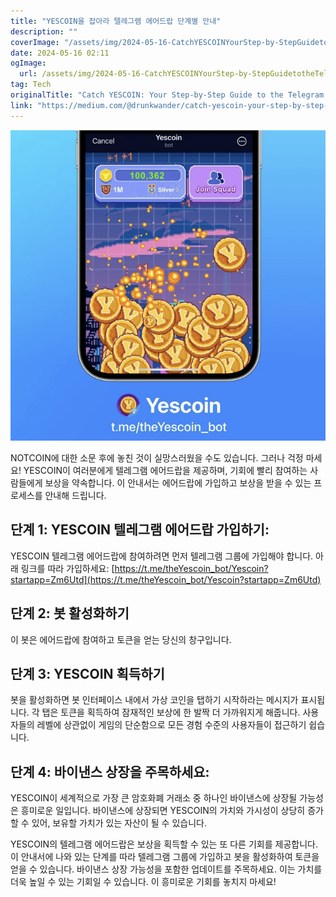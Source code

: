 ```yaml
---
title: "YESCOIN을 잡아라 텔레그램 에어드랍 단계별 안내"
description: ""
coverImage: "/assets/img/2024-05-16-CatchYESCOINYourStep-by-StepGuidetotheTelegramAirdrop_0.png"
date: 2024-05-16 02:11
ogImage: 
  url: /assets/img/2024-05-16-CatchYESCOINYourStep-by-StepGuidetotheTelegramAirdrop_0.png
tag: Tech
originalTitle: "Catch YESCOIN: Your Step-by-Step Guide to the Telegram Airdrop"
link: "https://medium.com/@drunkwander/catch-yescoin-your-step-by-step-guide-to-the-telegram-airdrop-79a3972f4acf"
---
```



![CatchYESCOIN](/assets/img/2024-05-16-CatchYESCOINYourStep-by-StepGuidetotheTelegramAirdrop_0.png)

NOTCOIN에 대한 소문 후에 놓친 것이 실망스러웠을 수도 있습니다. 그러나 걱정 마세요! YESCOIN이 여러분에게 텔레그램 에어드랍을 제공하며, 기회에 빨리 참여하는 사람들에게 보상을 약속합니다. 이 안내서는 에어드랍에 가입하고 보상을 받을 수 있는 프로세스를 안내해 드립니다.

## 단계 1: YESCOIN 텔레그램 에어드랍 가입하기:

YESCOIN 텔레그램 에어드랍에 참여하려면 먼저 텔레그램 그룹에 가입해야 합니다. 아래 링크를 따라 가입하세요: [https://t.me/theYescoin_bot/Yescoin?startapp=Zm6Utd](https://t.me/theYescoin_bot/Yescoin?startapp=Zm6Utd)



## 단계 2: 봇 활성화하기

이 봇은 에어드랍에 참여하고 토큰을 얻는 당신의 창구입니다.

## 단계 3: YESCOIN 획득하기

봇을 활성화하면 봇 인터페이스 내에서 가상 코인을 탭하기 시작하라는 메시지가 표시됩니다. 각 탭은 토큰을 획득하여 잠재적인 보상에 한 발짝 더 가까워지게 해줍니다. 사용자들의 레벨에 상관없이 게임의 단순함으로 모든 경험 수준의 사용자들이 접근하기 쉽습니다.



## 단계 4: 바이낸스 상장을 주목하세요:

YESCOIN이 세계적으로 가장 큰 암호화폐 거래소 중 하나인 바이낸스에 상장될 가능성은 흥미로운 일입니다. 바이낸스에 상장되면 YESCOIN의 가치와 가시성이 상당히 증가할 수 있어, 보유할 가치가 있는 자산이 될 수 있습니다.

YESCOIN의 텔레그램 에어드랍은 보상을 획득할 수 있는 또 다른 기회를 제공합니다. 이 안내서에 나와 있는 단계를 따라 텔레그램 그룹에 가입하고 봇을 활성화하여 토큰을 얻을 수 있습니다. 바이낸스 상장 가능성을 포함한 업데이트를 주목하세요. 이는 가치를 더욱 높일 수 있는 기회일 수 있습니다. 이 흥미로운 기회를 놓치지 마세요!
